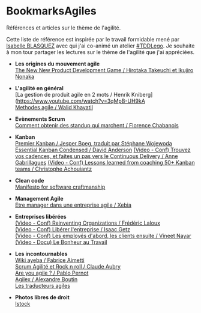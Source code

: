# BookmarksAgiles
Références et articles sur le thème de l'agilité.

Cette liste de référence est inspirée par le travail formidable mené par [Isabelle BLASQUEZ](https://github.com/iblasquez) avec qui j'ai co-animé un atelier [#TDDLego](https://github.com/iblasquez/atelier-bonnes-pratiques-tdd-lego). Je souhaite à mon tour partager les lectures sur le thème de l'agilité que j'ai appréciées.

* **Les origines du mouvement agile**   
[The New New Product Development Game / Hirotaka Takeuchi et Ikujiro Nonaka](http://ayeba.fr/2013/12/the-new-new-product-development-game/)

* **L'agilité en général**  
[La gestion de produit agile en 2 mots / Henrik Kniberg](https://www.youtube.com/watch?v=3qMpB-UH9kA  
[Methodes agile / Walid Khayatil](https://fr.slideshare.net/oualidkhayati/methodes-agile)

* **Evènements Scrum**  
[Comment obtenir des standup qui marchent / Florence Chabanois](https://fr.slideshare.net/foucha/comment-obtenir-des-standup-qui-marchent-agile-france-2016)

* **Kanban**    
[Premier Kanban / Jesper Boeg, traduit par Stéphane Wojewoda ](https://www.infoq.com/fr/minibooks/priming-kanban-jesper-boeg#minibookDownload)
[Essential Kanban Condensed / David Anderson](http://leankanban.com/wp-content/uploads/2016/06/Essential-Kanban-Condensed.pdf)
[(Video - Conf) Trouvez vos cadences, et faites un pas vers le Continuous Delivery / Anne Gabrillagues](https://www.infoq.com/fr/presentations/trouvez-vos-cadences-et-faites-un-pas-vers-le-continuous-delivery?utm_source=presentations_about_Kanban&utm_medium=link&utm_campaign=Kanban)
[(Video - Conf) Lessons learned from coaching 50+ Kanban teams / Christophe Achouiantz](https://vimeo.com/80980287)

* **Clean code**  
[Manifesto for software craftmanship](http://manifesto.softwarecraftsmanship.org/#/fr-fr)

* **Management Agile**   
[Etre manager dans une entreprise agile / Xebia](http://blog.xebia.fr/2016/04/19/etre-manageur-dans-une-entreprise-agile-12/)

* **Entreprises libérées**   
[(Video - Conf) Reinventing Organizations / Frédéric Laloux](https://www.youtube.com/watch?v=NZKqPoQiaDE&feature=youtu.be)  
[(Video - Conf) Libérer l'entreprise / Isaac Getz](https://www.youtube.com/watch?v=9oZUMzQDaw8&feature=youtu.be)  
[(Video - Conf) Les employés d'abord, les clients ensuite / Vineet Nayar](https://www.youtube.com/watch?v=cCdu67s_C5E&feature=youtu.be)  
[(Video - Docu) Le Bonheur au Travail](https://vimeo.com/161628404)  

* **Les incontournables**   
[Wiki ayeba / Fabrice Aimetti](http://wiki.ayeba.fr/)  
[Scrum Agilité et Rock n roll / Claude Aubry](http://www.aubryconseil.com/)  
[Are you agile ? / Pablo Pernot](http://www.areyouagile.com/)  
[Agilex / Alexandre Boutin](http://www.agilex.fr/)  
[Les traducteurs agiles](http://www.les-traducteurs-agiles.org/traductions/)  

* **Photos libres de droit**  
[Istock](http://www.istockphoto.com/fr)

